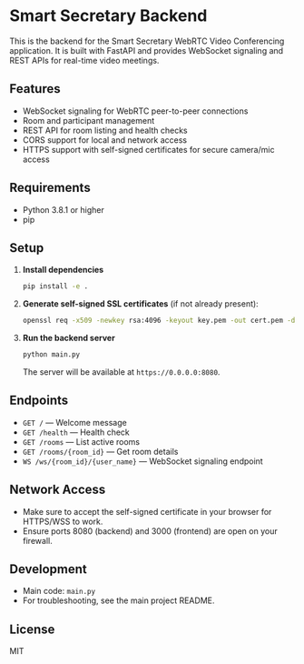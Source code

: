 # Smart Secretary Backend

This is the backend for the Smart Secretary WebRTC Video Conferencing application.
It is built with FastAPI and provides WebSocket signaling and REST APIs for real-time video meetings.

## Features

- WebSocket signaling for WebRTC peer-to-peer connections
- Room and participant management
- REST API for room listing and health checks
- CORS support for local and network access
- HTTPS support with self-signed certificates for secure camera/mic access

## Requirements

- Python 3.8.1 or higher
- pip

## Setup

1. **Install dependencies**

   ```bash
   pip install -e .
   ```

2. **Generate self-signed SSL certificates** (if not already present):

   ```bash
   openssl req -x509 -newkey rsa:4096 -keyout key.pem -out cert.pem -days 365 -nodes -subj "/CN=localhost"
   ```

3. **Run the backend server**

   ```bash
   python main.py
   ```

   The server will be available at `https://0.0.0.0:8080`.

## Endpoints

- `GET /` — Welcome message
- `GET /health` — Health check
- `GET /rooms` — List active rooms
- `GET /rooms/{room_id}` — Get room details
- `WS /ws/{room_id}/{user_name}` — WebSocket signaling endpoint

## Network Access

- Make sure to accept the self-signed certificate in your browser for HTTPS/WSS to work.
- Ensure ports 8080 (backend) and 3000 (frontend) are open on your firewall.

## Development

- Main code: `main.py`
- For troubleshooting, see the main project README.

## License

MIT
